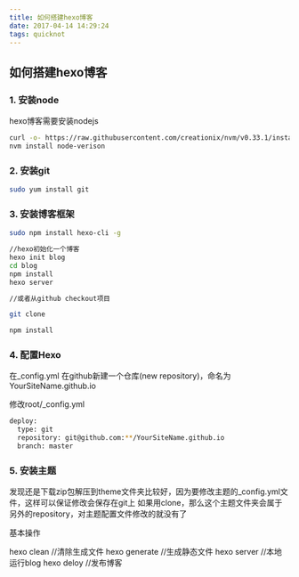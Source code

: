 ```yaml
---
title: 如何搭建hexo博客
date: 2017-04-14 14:29:24
tags: quicknot
---
```


## 如何搭建hexo博客


### 1. 安装node
hexo博客需要安装nodejs
```bash
curl -o- https://raw.githubusercontent.com/creationix/nvm/v0.33.1/install.sh | bash
nvm install node-verison
```

### 2. 安装git
```bash
sudo yum install git
```

### 3. 安装博客框架
```bash
sudo npm install hexo-cli -g

//hexo初始化一个博客
hexo init blog
cd blog
npm install
hexo server

//或者从github checkout项目

git clone

npm install
```
<!--more-->


### 4. 配置Hexo
在_config.yml 在github新建一个仓库(new repository)，命名为YourSiteName.github.io

修改root/_config.yml
```bash
deploy:
  type: git
  repository: git@github.com:**/YourSiteName.github.io
  branch: master
```
### 5. 安装主题

发现还是下载zip包解压到theme文件夹比较好，因为要修改主题的_config.yml文件，这样可以保证修改会保存在git上
如果用clone，那么这个主题文件夹会属于另外的repository，对主题配置文件修改的就没有了


基本操作

hexo clean    //清除生成文件
hexo generate //生成静态文件
hexo server   //本地运行blog
hexo deloy    //发布博客
